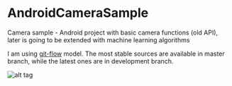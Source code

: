 # AndroidCameraSample
Camera sample - Android project with basic camera functions (old API), later is going to be extended with machine learning algorithms

I am using [git-flow](https://github.com/nvie/gitflow) model. The most stable sources are available in master branch, while the latest ones are in development branch.

![alt tag](http://oi64.tinypic.com/346at6e.jpg)
